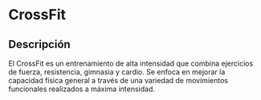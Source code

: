 # CrossFit

## Descripción

El CrossFit es un entrenamiento de alta intensidad que combina ejercicios de fuerza, resistencia, gimnasia y cardio. Se enfoca en mejorar la capacidad física general a través de una variedad de movimientos funcionales realizados a máxima intensidad.